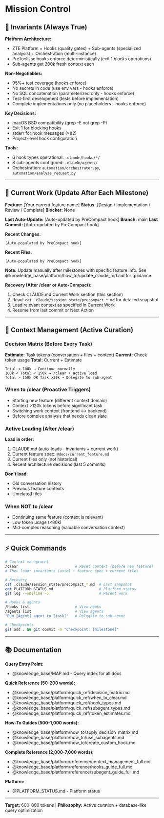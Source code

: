 # Mission Control

## 📌 Invariants (Always True)

**Platform Architecture:**
- ZTE Platform = Hooks (quality gates) + Sub-agents (specialized analysis) + Orchestration (multi-instance)
- PreToolUse hooks enforce deterministically (exit 1 blocks operations)
- Sub-agents get 200k fresh context each

**Non-Negotiables:**
- 95%+ test coverage (hooks enforce)
- No secrets in code (use env vars - hooks enforce)
- No SQL concatenation (parameterized only - hooks enforce)
- Test-first development (tests before implementation)
- Complete implementations only (no placeholders - hooks enforce)

**Key Decisions:**
- macOS BSD compatibility (grep -E not grep -P)
- Exit 1 for blocking hooks
- stderr for hook messages (>&2)
- Project-level hook configuration

**Tools:**
- 6 hook types operational: `.claude/hooks/*/`
- 8 sub-agents configured: `.claude/agents/`
- Orchestration: `automation/orchestrator.py`, `automation/analyze_request.py`

---

## 🎯 Current Work (Update After Each Milestone)

**Feature:** [Your current feature name]
**Status:** [Design / Implementation / Review / Complete]
**Blocker:** None

**Last Auto-Update:** [Auto-updated by PreCompact hook]
**Branch:** main
**Last Commit:** [Auto-updated by PreCompact hook]

**Recent Changes:**
```
[Auto-populated by PreCompact hook]
```

**Recent Files:**
```
[Auto-populated by PreCompact hook]
```

**Note:** Update manually after milestones with specific feature info.
See @knowledge_base/platform/how_to/update_claude_md.md for guidance.

**Recovery (After /clear or Auto-Compact):**
1. Check CLAUDE.md Current Work section (this section)
2. Read: `cat .claude/session_state/precompact_*.md` for detailed snapshot
3. Load relevant context as specified in Current Work
4. Resume from last commit or Next Action

---

## 🧭 Context Management (Active Curation)

### Decision Matrix (Before Every Task)

**Estimate:** Task tokens (conversation + files + context)
**Current:** Check token usage
**Total:** Current + Estimate

```
Total < 100k → Continue normally
100k < Total < 150k → /clear + active load
Total > 150k OR Task >30k → Delegate to sub-agent
```

### When to /clear (Proactive Triggers)

- Starting new feature (different context domain)
- Context >120k tokens before significant task
- Switching work context (frontend ↔ backend)
- Before complex analysis that needs clean slate

### Active Loading (After /clear)

**Load in order:**
1. CLAUDE.md (auto-loads - invariants + current work)
2. Current feature spec: `@docs/current_feature.md`
3. Current files only (not historical)
4. Recent architecture decisions (last 5 commits)

**Don't load:**
- Old conversation history
- Previous feature contexts
- Unrelated files

### When NOT to /clear

- Continuing same feature (context is relevant)
- Low token usage (<80k)
- Mid-complex reasoning (valuable conversation context)

---

## ⚡ Quick Commands

```bash
# Context management
/clear                          # Reset context (before new feature)
# Then load: invariants (auto) + feature spec + current files

# Recovery
cat .claude/session_state/precompact_*.md  # Last snapshot
cat PLATFORM_STATUS.md                     # Platform status
git log --oneline -5                       # Recent work

# Hooks & agents
/hooks list                     # View hooks
/agents list                    # View agents
"Run [Agent] agent to [task]"   # Delegate to sub-agent

# Checkpoints
git add . && git commit -m "Checkpoint: [milestone]"
```

---

## 📚 Documentation

**Query Entry Point:**
- @knowledge_base/MAP.md - Query index for all docs

**Quick Reference (50-200 words):**
- @knowledge_base/platform/quick_ref/decision_matrix.md
- @knowledge_base/platform/quick_ref/when_to_clear.md
- @knowledge_base/platform/quick_ref/hook_types.md
- @knowledge_base/platform/quick_ref/subagent_types.md
- @knowledge_base/platform/quick_ref/token_estimates.md

**How-To Guides (500-1,000 words):**
- @knowledge_base/platform/how_to/apply_decision_matrix.md
- @knowledge_base/platform/how_to/use_subagents.md
- @knowledge_base/platform/how_to/create_custom_hook.md

**Complete Reference (2,000-7,000 words):**
- @knowledge_base/platform/reference/context_management_full.md
- @knowledge_base/platform/reference/hooks_guide_full.md
- @knowledge_base/platform/reference/subagent_guide_full.md

**Platform:**
- @PLATFORM_STATUS.md - Platform status

---

**Target:** 600-800 tokens | **Philosophy:** Active curation + database-like query optimization
